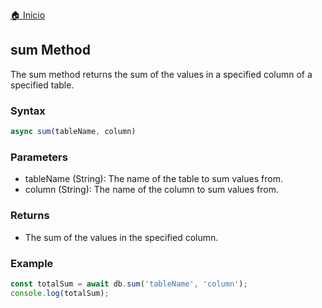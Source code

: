 [🏠 Inicio](../README.md)

## sum Method
The sum method returns the sum of the values in a specified column of a specified table.

### Syntax
````javascript
async sum(tableName, column)
````
### Parameters
* tableName (String): The name of the table to sum values from.
* column (String): The name of the column to sum values from.
### Returns
* The sum of the values in the specified column.
### Example
````javascript
const totalSum = await db.sum('tableName', 'column');
console.log(totalSum);
````